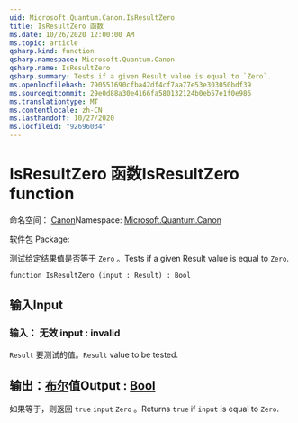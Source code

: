 ```yaml
---
uid: Microsoft.Quantum.Canon.IsResultZero
title: IsResultZero 函数
ms.date: 10/26/2020 12:00:00 AM
ms.topic: article
qsharp.kind: function
qsharp.namespace: Microsoft.Quantum.Canon
qsharp.name: IsResultZero
qsharp.summary: Tests if a given Result value is equal to `Zero`.
ms.openlocfilehash: 790551690cfba42df4cf7aa77e53e303050bdf39
ms.sourcegitcommit: 29e0d88a30e4166fa580132124b0eb57e1f0e986
ms.translationtype: MT
ms.contentlocale: zh-CN
ms.lasthandoff: 10/27/2020
ms.locfileid: "92696034"
---
```

# <a name="isresultzero-function"></a><span data-ttu-id="1499a-102">IsResultZero 函数</span><span class="sxs-lookup"><span data-stu-id="1499a-102">IsResultZero function</span></span>

<span data-ttu-id="1499a-103">命名空间： [Canon](xref:Microsoft.Quantum.Canon)</span><span class="sxs-lookup"><span data-stu-id="1499a-103">Namespace: [Microsoft.Quantum.Canon](xref:Microsoft.Quantum.Canon)</span></span>

<span data-ttu-id="1499a-104">软件包 [](https://nuget.org/packages/)</span><span class="sxs-lookup"><span data-stu-id="1499a-104">Package: [](https://nuget.org/packages/)</span></span>


<span data-ttu-id="1499a-105">测试给定结果值是否等于 `Zero` 。</span><span class="sxs-lookup"><span data-stu-id="1499a-105">Tests if a given Result value is equal to `Zero`.</span></span>

```qsharp
function IsResultZero (input : Result) : Bool
```


## <a name="input"></a><span data-ttu-id="1499a-106">输入</span><span class="sxs-lookup"><span data-stu-id="1499a-106">Input</span></span>

### <a name="input--__invalidresult__"></a><span data-ttu-id="1499a-107">输入： __无效 <Result>__</span><span class="sxs-lookup"><span data-stu-id="1499a-107">input : __invalid<Result>__</span></span>

<span data-ttu-id="1499a-108">`Result` 要测试的值。</span><span class="sxs-lookup"><span data-stu-id="1499a-108">`Result` value to be tested.</span></span>



## <a name="output--bool"></a><span data-ttu-id="1499a-109">输出：[布尔](xref:microsoft.quantum.lang-ref.bool)值</span><span class="sxs-lookup"><span data-stu-id="1499a-109">Output : [Bool](xref:microsoft.quantum.lang-ref.bool)</span></span>

<span data-ttu-id="1499a-110">如果等于，则返回 `true` `input` `Zero` 。</span><span class="sxs-lookup"><span data-stu-id="1499a-110">Returns `true` if `input` is equal to `Zero`.</span></span>